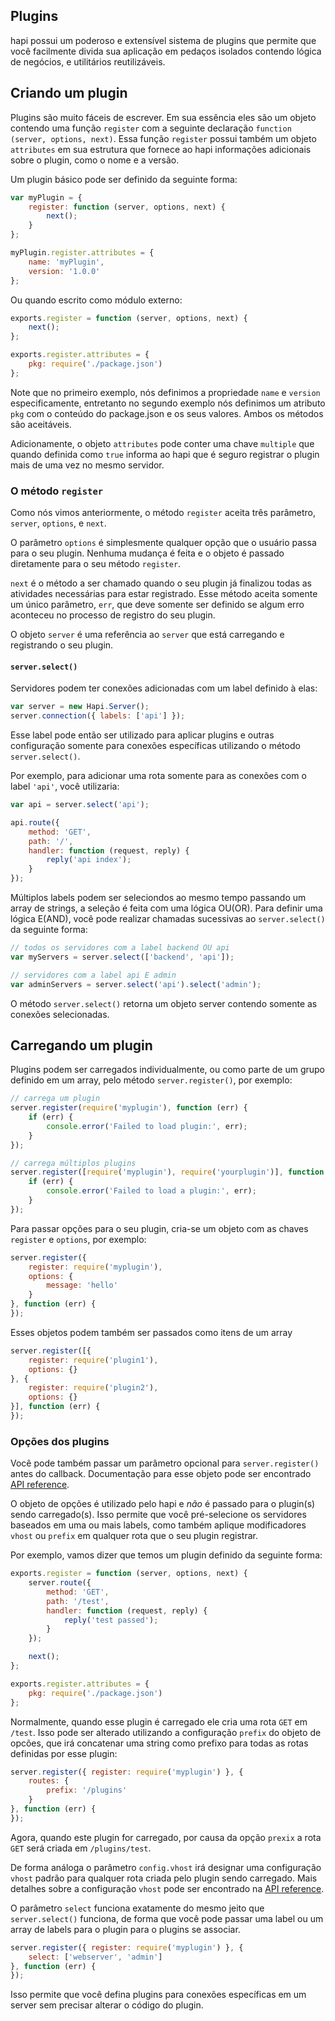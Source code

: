 ## Plugins

hapi possui um poderoso e extensível sistema de plugins que permite que você facilmente divida sua aplicação em pedaços isolados contendo lógica de negócios, e utilitários reutilizáveis.

## Criando um plugin

Plugins são muito fáceis de escrever. Em sua essência eles são um objeto contendo uma função `register` com a seguinte declaração `function (server, options, next)`. Essa função `register` possui também um objeto `attributes` em sua estrutura que fornece ao hapi informações adicionais sobre o plugin, como o nome e a versão.

Um plugin básico pode ser definido da seguinte forma:

```javascript
var myPlugin = {
    register: function (server, options, next) {
        next();
    }
};

myPlugin.register.attributes = {
    name: 'myPlugin',
    version: '1.0.0'
};
```

Ou quando escrito como módulo externo:

```javascript
exports.register = function (server, options, next) {
    next();
};

exports.register.attributes = {
    pkg: require('./package.json')
};
```

Note que no primeiro exemplo, nós definimos a propriedade `name` e `version` especificamente, entretanto no segundo exemplo nós definimos um atributo `pkg` com o conteúdo do package.json e os seus valores. Ambos os métodos são aceitáveis.

Adicionamente, o objeto `attributes` pode conter uma chave `multiple` que quando definida como `true` informa ao hapi que é seguro registrar o plugin mais de uma vez no mesmo servidor.

### O método `register`

Como nós vimos anteriormente, o método `register` aceita três parâmetro, `server`, `options`, e `next`.

O parâmetro `options` é simplesmente qualquer opção que o usuário passa para o seu plugin. Nenhuma mudança é feita e o objeto é passado diretamente para o seu método `register`.

`next` é o método a ser chamado quando o seu plugin já finalizou todas as atividades necessárias para estar registrado. Esse método aceita somente um único parâmetro, `err`, que deve somente ser definido se algum erro aconteceu no processo de registro do seu plugin.

O objeto `server` é uma referência ao `server` que está carregando e registrando o seu plugin.

#### `server.select()`

Servidores podem ter conexões adicionadas com um label definido à elas:

```javascript
var server = new Hapi.Server();
server.connection({ labels: ['api'] });
```

Esse label pode então ser utilizado para aplicar plugins e outras configuração somente para conexões específicas utilizando o método `server.select()`.

Por exemplo, para adicionar uma rota somente para as conexões com o label `'api'`, você utilizaria:

```javascript
var api = server.select('api');

api.route({
    method: 'GET',
    path: '/',
    handler: function (request, reply) {
        reply('api index');
    }
});
```

Múltiplos labels podem ser seleciondos ao mesmo tempo passando um array de strings, a seleção é feita com uma lógica OU(OR).
Para definir uma lógica E(AND), você pode realizar chamadas sucessivas ao `server.select()` da seguinte forma:

```javascript
// todos os servidores com a label backend OU api
var myServers = server.select(['backend', 'api']);

// servidores com a label api E admin
var adminServers = server.select('api').select('admin');
```

O método `server.select()` retorna um objeto server contendo somente as conexões selecionadas.

## Carregando um plugin

Plugins podem ser carregados individualmente, ou como parte de um grupo definido em um array, pelo método `server.register()`, por exemplo:

```javascript
// carrega um plugin
server.register(require('myplugin'), function (err) {
    if (err) {
        console.error('Failed to load plugin:', err);
    }
});

// carrega múltiplos plugins
server.register([require('myplugin'), require('yourplugin')], function (err) {
    if (err) {
        console.error('Failed to load a plugin:', err);
    }
});
```

Para passar opções para o seu plugin, cria-se um objeto com as chaves `register` e `options`, por exemplo:

```javascript
server.register({
    register: require('myplugin'),
    options: {
        message: 'hello'
    }
}, function (err) {
});
```

Esses objetos podem também ser passados como itens de um array

```javascript
server.register([{
    register: require('plugin1'),
    options: {}
}, {
    register: require('plugin2'),
    options: {}
}], function (err) {
});
```

### Opções dos plugins

Você pode também passar um parâmetro opcional para `server.register()` antes do callback. Documentação para esse objeto pode ser encontrado [API reference](/api#serverregisterplugins-options-callback).

O objeto de opções é utilizado pelo hapi e *não* é passado para o plugin(s) sendo carregado(s). Isso permite que você pré-selecione os servidores baseados em uma ou mais labels, como também aplique modificadores `vhost` ou `prefix` em qualquer rota que o seu plugin registrar.

Por exemplo, vamos dizer que temos um plugin definido da seguinte forma:

```javascript
exports.register = function (server, options, next) {
    server.route({
        method: 'GET',
        path: '/test',
        handler: function (request, reply) {
            reply('test passed');
        }
    });

    next();
};

exports.register.attributes = {
    pkg: require('./package.json')
};
```

Normalmente, quando esse plugin é carregado ele cria uma rota `GET` em `/test`. Isso pode ser alterado utilizando a configuração `prefix` do objeto de opcões, que irá concatenar uma string como prefixo para todas as rotas definidas por esse plugin:

```javascript
server.register({ register: require('myplugin') }, {
    routes: {
        prefix: '/plugins'
    }
}, function (err) {
});
```

Agora, quando este plugin for carregado, por causa da opção `prexix` a rota `GET` será criada em `/plugins/test`.

De forma análoga o parâmetro `config.vhost` irá designar uma configuração `vhost` padrão para qualquer rota criada pelo plugin sendo carregado. Mais detalhes sobre a configuração `vhost` pode ser encontrado na [API reference](/api#route-options).

O parâmetro `select` funciona exatamente do mesmo jeito que `server.select()` funciona, de forma que você pode passar uma label ou um array de labels para o plugin para o plugins se associar.

```javascript
server.register({ register: require('myplugin') }, {
    select: ['webserver', 'admin']
}, function (err) {
});
```

Isso permite que você defina plugins para conexões específicas em um server sem precisar alterar o código do plugin.

